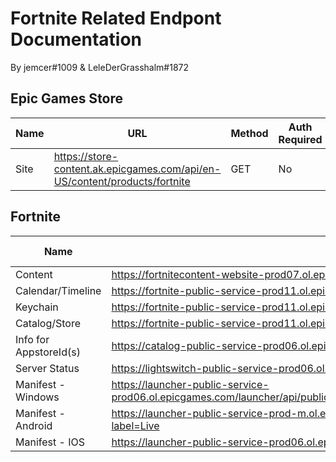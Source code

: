 # Fortnite Related Endpont Documentation
By jemcer#1009 &amp; LeleDerGrasshalm#1872

## Epic Games Store

| Name | URL | Method | Auth Required | Body
| ----------- | ----------- | ----------- | ----------- | ----------- |
| Site | https://store-content.ak.epicgames.com/api/en-US/content/products/fortnite | GET | No | None

## Fortnite

| Name | URL | Method | Auth Required | Body
| ----------- | ----------- | ----------- | ----------- | ----------- |
| Content | https://fortnitecontent-website-prod07.ol.epicgames.com/content/api/pages/fortnite-game | GET | No | None
| Calendar/Timeline | https://fortnite-public-service-prod11.ol.epicgames.com/fortnite/api/calendar/v1/timeline | GET | YES | None
| Keychain | https://fortnite-public-service-prod11.ol.epicgames.com/fortnite/api/storefront/v2/keychain | GET | YES | None
| Catalog/Store | https://fortnite-public-service-prod11.ol.epicgames.com/fortnite/api/storefront/v2/catalog | GET | YES | None
| Info for AppstoreId(s) | https://catalog-public-service-prod06.ol.epicgames.com/catalog/api/shared/bulk/offers?id={AppstoreId} | GET | YES | None
| Server Status | https://lightswitch-public-service-prod06.ol.epicgames.com/lightswitch/api/service/bulk/status?serviceId=Fortnite | GET | YES | None
| Manifest - Windows | https://launcher-public-service-prod06.ol.epicgames.com/launcher/api/public/assets/v2/platform/Windows/namespace/fn/catalogItem/4fe75bbc5a674f4f9b356b5c90567da5/app/Fortnite/label/Live | GET | YES | None
| Manifest - Android | https://launcher-public-service-prod-m.ol.epicgames.com/launcher/api/public/assets/Android/5cb97847cee34581afdbc445400e2f77/FortniteContentBuilds?label=Live | GET | YES | None
| Manifest - IOS | https://launcher-public-service-prod06.ol.epicgames.com/launcher/api/public/assets/IOS/5cb97847cee34581afdbc445400e2f77/FortniteContentBuilds?label=Live | GET | YES | None
